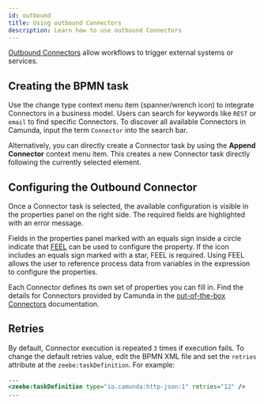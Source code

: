 ```yaml
---
id: outbound
title: Using outbound Connectors
description: Learn how to use outbound Connectors
---
```


[Outbound Connectors](/components/connectors/connector-types.md#outbound-connectors) allow workflows to trigger external systems or services.

## Creating the BPMN task

Use the change type context menu item (spanner/wrench icon) to integrate Connectors in a business model. Users can search for keywords like `REST` or `email` to find specific Connectors. To discover all available Connectors in Camunda, input the term `Connector` into the search bar.

Alternatively, you can directly create a Connector task by using the **Append Connector** context menu item. This creates a new Connector task directly following the currently selected element.

## Configuring the Outbound Connector

Once a Connector task is selected, the available configuration is visible in the properties panel on the right side. The required fields are highlighted with an error message.

Fields in the properties panel marked with an equals sign inside a circle indicate that [FEEL](/components/modeler/feel/what-is-feel.md) can be used to configure the property. If the icon includes an equals sign marked with a star, FEEL is required. Using FEEL allows the user to reference process data from variables in the expression to configure the properties.

Each Connector defines its own set of properties you can fill in. Find the details for Connectors provided by Camunda in the [out-of-the-box Connectors](/components/connectors/out-of-the-box-connectors/available-connectors-overview.md) documentation.

## Retries

By default, Connector execution is repeated `3` times if execution fails. To change the default retries value, edit the BPMN XML file and set the `retries` attribute at the `zeebe:taskDefinition`. For example:

```xml
...
<zeebe:taskDefinition type="io.camunda:http-json:1" retries="12" />
...
```
